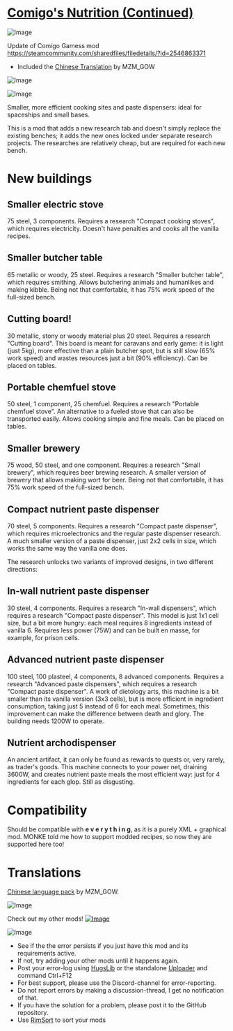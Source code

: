 # [Comigo's Nutrition (Continued)]()

![Image](https://i.imgur.com/buuPQel.png)

Update of Comigo Gamess mod https://steamcommunity.com/sharedfiles/filedetails/?id=2546863371

- Included the [Chinese Translation](https://steamcommunity.com/sharedfiles/filedetails/?id=2547729654) by MZM_GOW

![Image](https://i.imgur.com/pufA0kM.png)
	
![Image](https://i.imgur.com/Z4GOv8H.png)

Smaller, more efficient cooking sites and paste dispensers: ideal for spaceships and small bases.

This is a mod that adds a new research tab and doesn't simply replace the existing benches; it adds the new ones locked under separate research projects. The researches are relatively cheap, but are required for each new bench.


# New buildings


## Smaller electric stove

75 steel, 3 components.
Requires a research "Compact cooking stoves", which requires electricity. Doesn't have penalties and cooks all the vanilla recipes.

## Smaller butcher table

65 metallic or woody, 25 steel.
Requires a research "Smaller butcher table", which requires smithing. Allows butchering animals and humanlikes and making kibble. Being not that comfortable, it has 75% work speed of the full-sized bench.

## Cutting board!

30 metallic, stony or woody material plus 20 steel.
Requires a research "Cutting board". This board is meant for caravans and early game: it is light (just 5kg), more effective than a plain butcher spot, but is still slow (65% work speed) and wastes resources just a bit (90% efficiency). Can be placed on tables.

## Portable chemfuel stove

50 steel, 1 component, 25 chemfuel.
Requires a research "Portable chemfuel stove". An alternative to a fueled stove that can also be transported easily. Allows cooking simple and fine meals. Can be placed on tables.

## Smaller brewery

75 wood, 50 steel, and one component.
Requires a research "Small brewery", which requires beer brewing research. A smaller version of brewery that allows making wort for beer. Being not that comfortable, it has 75% work speed of the full-sized bench.

## Compact nutrient paste dispenser

70 steel, 5 components.
Requires a research "Compact paste dispenser", which requires microelectronics and the regular paste dispenser research. A much smaller version of a paste dispenser, just 2x2 cells in size, which works the same way the vanilla one does.

The research unlocks two variants of improved designs, in two different directions:

## In-wall nutrient paste dispenser

30 steel, 4 components.
Requires a research "In-wall dispensers", which requires a research "Compact paste dispenser". This model is just 1x1 cell size, but a bit more hungry: each meal requires 8 ingredients instead of vanilla 6. Requires less power (75W) and can be built en masse, for example, for prison cells.

## Advanced nutrient paste dispenser

100 steel, 100 plasteel, 4 components, 8 advanced components.
Requires a research "Advanced paste dispensers", which requires a research "Compact paste dispenser". A work of dietology arts, this machine is a bit smaller than its vanilla version (3x3 cells), but is more efficient in ingredient consumption, taking just 5 instead of 6 for each meal. Sometimes, this improvement can make the difference between death and glory.
The building needs 1200W to operate.

## Nutrient archodispenser

An ancient artifact, it can only be found as rewards to quests or, very rarely, as trader's goods. This machine connects to your power net, draining 3600W, and creates nutrient paste meals the most efficient way: just for 4 ingredients for each glop. Still as disgusting.

# Compatibility

Should be compatible with **e v e r y t h i n g**, as it is a purely XML + graphical mod.
MONKE told me how to support modded recipes, so now they are supported here too!

# Translations

[Chinese language pack](https://steamcommunity.com/sharedfiles/filedetails/?id=2547729654) by MZM_GOW.

![Image](https://steamuserimages-a.akamaihd.net/ugc/1692774594719347560/576FB517415E1C97B130F732C0F92B48BB9CC7BB/)

Check out my other mods!
[![Image](https://steamuserimages-a.akamaihd.net/ugc/1693901150445931428/1BB46AB1F490F2BC879EF2ECBC733F2231723B60/)](https://steamcommunity.com/sharedfiles/filedetails/?id=2548256441)

![Image](https://i.imgur.com/PwoNOj4.png)



-  See if the the error persists if you just have this mod and its requirements active.
-  If not, try adding your other mods until it happens again.
-  Post your error-log using [HugsLib](https://steamcommunity.com/workshop/filedetails/?id=818773962) or the standalone [Uploader](https://steamcommunity.com/sharedfiles/filedetails/?id=2873415404) and command Ctrl+F12
-  For best support, please use the Discord-channel for error-reporting.
-  Do not report errors by making a discussion-thread, I get no notification of that.
-  If you have the solution for a problem, please post it to the GitHub repository.
-  Use [RimSort](https://github.com/RimSort/RimSort/releases/latest) to sort your mods


